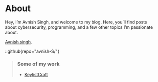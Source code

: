 # About
Hey, I’m Avnish Singh, and welcome to my blog. Here, you’ll find posts about cybersecurity, programming, and a few other topics I’m passionate about.

 [Avnish singh](https://blog.avnishsingh.tech).

::github{repo="avnish-S/"}

> ### Some of my work
> - [KeylistCraft](https://github.com/avnish-S/KeylistCraft)
<!--
> - [星と少女](https://www.pixiv.net/artworks/108916539) by [Stella](https://www.pixiv.net/users/93273965)
> - [Rabbit - v1.4 Showcase](https://civitai.com/posts/586908) by [Rabbit_YourMajesty](https://civitai.com/user/Rabbit_YourMajesty)
-->